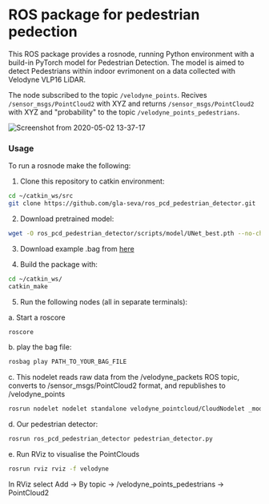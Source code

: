 # ROS package for pedestrian pedection

This ROS package provides a rosnode, running Python environment with a build-in PyTorch model for Pedestrian Detection.
The model is aimed to detect Pedestrians within indoor evrimonent on a data collected with Velodyne VLP16 LiDAR.

The node subscribed to the topic `/velodyne_points`. Recives `/sensor_msgs/PointCloud2` with XYZ
and returns `/sensor_msgs/PointCloud2` with XYZ and "probability" to the topic `/velodyne_points_pedestrians`.

![Screenshot from 2020-05-02 13-37-17](https://user-images.githubusercontent.com/38633753/80861996-79779400-8c7a-11ea-8d8b-32930f80fe2f.png)

### Usage

To run a rosnode make the following:

1. Clone this repository to catkin environment:

```bash
cd ~/catkin_ws/src
git clone https://github.com/gla-seva/ros_pcd_pedestrian_detector.git
```
2. Download pretrained model:
```bash
wget -O ros_pcd_pedestrian_detector/scripts/model/UNet_best.pth --no-check-certificate 'https://docs.google.com/uc?export=download&id=1PU6-fHTE9n7xFma6vS2d_w4shnkKkKNi'
```

3. Download example .bag from [here](https://lcas.lincoln.ac.uk/nextcloud/index.php/s/KK14C3DZ0ouQx6I)

4. Build the package with:
```bash
cd ~/catkin_ws/
catkin_make
```

5. Run the following nodes (all in separate terminals):   

a. Start a roscore
```bash
roscore
```
  b. play the bag file:
```bash
rosbag play PATH_TO_YOUR_BAG_FILE
```
  c. This nodelet reads raw data from the /velodyne_packets ROS topic, converts to /sensor_msgs/PointCloud2 format, and republishes to /velodyne_points
```bash
rosrun nodelet nodelet standalone velodyne_pointcloud/CloudNodelet _model:="VLP16" _calibration:="VLP16db.yaml"
```
  d. Our pedestrian detector:
```bash
rosrun ros_pcd_pedestrian_detector pedestrian_detector.py
```
  e. Run RViz to visualise the PointClouds
```bash
rosrun rviz rviz -f velodyne
```
In RViz select Add -> By topic -> /velodyne_points_pedestrians -> PointCloud2


